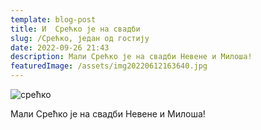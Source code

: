 ```yaml
---
template: blog-post
title: И  Срећко је на свадби
slug: /Срећко, један од гостију
date: 2022-09-26 21:43
description: Мали Срећко је на свадби Невене и Милоша!
featuredImage: /assets/img20220612163640.jpg
---
```

![срећко](/assets/срећко.jpg "срећко тренира")

Мали Срећко је на свадби Невене и Милоша!